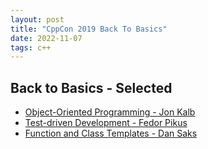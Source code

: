 ```yaml
---
layout: post
title: "CppCon 2019 Back To Basics"
date: 2022-11-07
tags: c++
---
```


## Back to Basics - Selected
* [Object-Oriented Programming - Jon Kalb](https://www.youtube.com/watch?v=32tDTD9UJCE)
* [Test-driven Development - Fedor Pikus](https://www.youtube.com/watch?v=RoYljVOj2H8)
* [Function and Class Templates - Dan Saks](https://www.youtube.com/watch?v=LMP_sxOaz6g)
 
